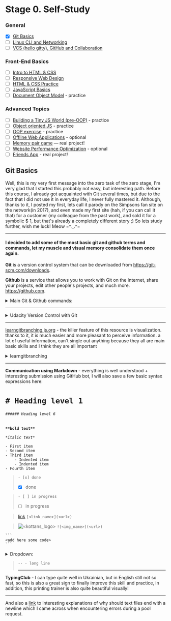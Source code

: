 # Stage 0. Self-Study

### General
- [x] [Git Basics](https://github.com/kottans/frontend/blob/2022_UA/tasks/git-intro.md)
- [ ] [Linux CLI and Networking](https://github.com/kottans/frontend/blob/2022_UA/tasks/linux-cli-http.md)
- [ ] [VCS (hello gitty), GitHub and Collaboration](https://github.com/kottans/frontend/blob/2022_UA/tasks/git-collaboration.md)
### Front-End Basics
- [ ] [Intro to HTML & CSS](https://github.com/kottans/frontend/blob/2022_UA/tasks/html-css-intro.md)
- [ ] [Responsive Web Design](https://github.com/kottans/frontend/blob/2022_UA/tasks/html-css-responsive.md)
- [ ] [HTML & CSS Practice](https://github.com/kottans/frontend/blob/2022_UA/tasks/html-css-popup.md)
- [ ] [JavaScript Basics](https://github.com/kottans/frontend/blob/2022_UA/tasks/js-basics.md)
- [ ] [Document Object Model](https://github.com/kottans/frontend/blob/2022_UA/tasks/js-dom.md) - practice
### Advanced Topics
- [ ] [Building a Tiny JS World (pre-OOP)](https://github.com/kottans/frontend/blob/2022_UA/tasks/js-pre-oop.md) - practice
- [ ] [Object oriented JS](https://github.com/kottans/frontend/blob/2022_UA/tasks/js-oop.md) - practice
- [ ] [OOP exercise](https://github.com/kottans/frontend/blob/2022_UA/tasks/js-post-oop.md) - practice
- [ ] [Offline Web Applications](https://github.com/kottans/frontend/blob/2022_UA/tasks/app-design-offline.md) - optional
- [ ] [Memory pair game](https://github.com/kottans/frontend/blob/2022_UA/tasks/memory-pair-game.md) — real project!
- [ ] [Website Performance Optimization](https://github.com/kottans/frontend/blob/2022_UA/tasks/app-design-performance.md) - optional
- [ ] [Friends App](https://github.com/kottans/frontend/blob/2022_UA/tasks/friends-app.md) - real project!

## Git Basics

Well, this is my very first message into the zero task of the zero stage, I'm very glad that I started this probably not easy, but interesting path.
Before this course, I already got acquainted with Git several times, but due to the fact that I did not use it in everyday life, I never fully mastered it. Although, thanks to it, I posted my first, lets call it parody on the Simpsons fan site on the network(in 2017), and even made my first site (hah, if you can call it that) for a customer (my colleague from the past work), and sold it for a symbolic $ 1, but that's already a completely different story ;)
So lets study further, wish me luck! Meow =^._.^= 
-- -


#### I decided to add some of the most basic git and github terms and commands, let my muscle and visual memory consolidate them once again.

**Git** is a version control system that can be downloaded from https://git-scm.com/downloads.

**Github** is a service that allows you to work with Git on the Internet, share your projects, edit other people's projects, and much more.
https://github.com.


<details>
  <summary>Main Git & Github commands:</summary>


**git init** - initialize the repository in the current directory

**git status** - show current status (use this in any unclear situation)

**git add <file_name>** - track file changes

**git add .** - track all files in the current directory

**git commit** - save changes in the commit (add a description of the commit through the code editor that will be open automatically, more suitable for long descriptions)

**git commit - m <commit desc>** - save changes in the commit and add a description of the commit (suitable for shorter descriptions)

**git commit -a -m <commit desc>** – this command includes git add and git commit in one line

**git branch** - show a list of branches

**git branch <branch_name>** - create a new branch with the name <branch_name>

**git branch -D <branch_name>** - delete branch <branch_name>

**git checkout <branch_name>** - switch to the last commit in branch <branch_name>

**git checkout -b <branch_name>** - create and switch to branch <branch_name>

**git merge <branch_name>** - merge the current branch with <branch_name>

**git log** - see the history of commits

**git log** --oneline - show the history of commits in one line

**git config** --global user.name - show user name

**git config** --global user.name <new_user> - change username

**git config** --global user.email - show the user's email address

**git config** --global user.email <new@mail.ua> - change the user's email address

**git push** - push current local commits to a remote repository

**git pull** - take changes from a remote repository to a local one

**git clone <link>** - clone a project from a remote repository

**code.** - open file in the directory using VSCode

</details>
  
-- -
  
<details>
  <summary>Udacity Version Control with Git</summary>

  <add screens here>

</details>

-- -
  
[learngitbranching.js.org](https://learngitbranching.js.org/?locale=uk) - the killer feature of this resource is visualization. thanks to it, it is much easier and more pleasant to perceive information. a lot of useful information, can't single out anything because they all are main basic skills and I think they are all important
  
<details>
  <summary>learngitbranching</summary>

  <add screens here>

</details>
  
-- -
  
**Communication using Markdown** - everything is well understood + interesting submission using GitHub bot, I will also save a few basic syntax expressions here:


# ```# Heading level 1```
###### ```###### Heading level 6```


**```**bold text**```**

  
*```*italic text*```*


```
- First item
- Second item
- Third item
    - Indented item
    - Indented item
- Fourth item
```

> ```- [x] done```
> - [x] done

> ```- [ ] in progress```
> - [ ] in progress

> [link](https://en.wikipedia.org/wiki/Link) ```[<link_name>](<url>)```
  
> ![<kottans_logo>](<url>) ```![<img_name>](<url>)```

~~~
```
<add here some code>
```
~~~

<details>
  <summary>Dropdown:</summary>

```
<details>
  <summary>Dropdown:</summary>

  <add some dropdown text here>

</details>
  
```

</details>
  
> ```-- - long line```
> -- -
  
**TypingClub** - I can type quite well in Ukrainian, but in English still not so fast, so this is also a great sign to finally improve this skill and practice, in addition, this printing trainer is also quite beautiful visually!

-- -
  
And also a [link](https://stackoverflow.com/questions/729692/why-should-text-files-end-with-a-newline) to interesting explanations of why should text files end with a newline which I came across when encountering errors during a pool request.
